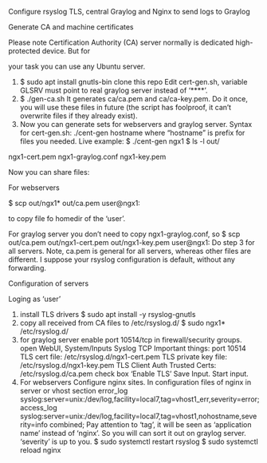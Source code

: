 Configure rsyslog TLS, central Graylog and Nginx to send logs to Graylog

Generate CA and machine certificates

Please note Certification Authority (CA) server normally is dedicated high-protected device. But for

your task you can use any Ubuntu server. 
1. $ sudo apt install gnutls-bin
clone this repo
Edit cert-gen.sh, variable GLSRV must point to real graylog server instead of ‘****’.
2. $ ./gen-ca.sh
It generates ca/ca.pem and ca/ca-key.pem. Do it once, you will use these files in future (the
script has foolproof, it can’t overwrite files if they already exist).
3. Now you can generate sets for webservers and graylog server. Syntax for cert-gen.sh:
./cent-gen hostname
where “hostname” is prefix for files you needed. Live example:
$ ./cent-gen ngx1
$ ls -l out/

ngx1-cert.pem
ngx1-graylog.conf
ngx1-key.pem

Now you can share files:

For webservers

$ scp out/ngx1* out/ca.pem user@ngx1:

to copy file fo homedir of the ‘user’.

For graylog server you don’t need to copy ngx1-graylog.conf, so
$ scp out/ca.pem out/ngx1-cert.pem out/ngx1-key.pem user@ngx1:
Do step 3 for all servers. Note, ca.pem is general for all servers, whereas other files are different. I
suppose your rsyslog configuration is default, without any forwarding.

Configuration of servers

Loging as ‘user’
1. install TLS drivers
$ sudo apt install -y rsyslog-gnutls
2. copy all received from CA files to /etc/rsyslog.d/
$ sudo ngx1* /etc/rsyslog.d/
3. for graylog server 
enable port 10514/tcp in firewall/security groups.
open WebUI, System/Inputs Syslog TCP
Important things:
port 10514
TLS cert file: /etc/rsyslog.d/ngx1-cert.pem
TLS private key file: /etc/rsyslog.d/ngx1-key.pem
TLS Client Auth Trusted Certs: /etc/rsyslog.d/ca.pem
check box ‘Enable TLS’
Save Input. Start input.
4. For webservers
Configure nginx sites. In configuration files of nginx in server or vhost section
error_log syslog:server=unix:/dev/log,facility=local7,tag=vhost1_err,severity=error;
access_log syslog:server=unix:/dev/log,facility=local7,tag=vhost1,nohostname,severity=info combined;
Pay attention to ‘tag’, it will be seen as ‘application name’ instead of ‘nginx’. So you will can sort it 
out on graylog server. ‘severity’ is up to you.
$ sudo systemctl restart rsyslog
$ sudo systemctl reload nginx
